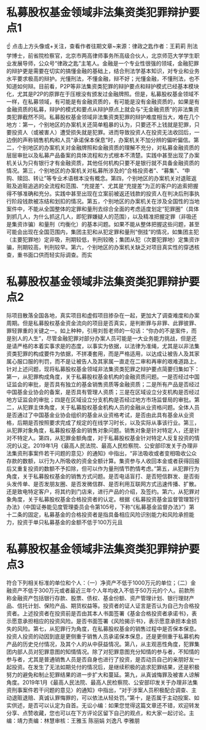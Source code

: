 # 私募股权基金领域非法集资类犯罪辩护要点1

☝ 点击上方头像或+关注，查看作者往期文章~来源：律政之匙作者：王莉莉 刑法学博士，前省院检察官，北京市两高律师事务所高级合伙人，北京师范大学学生职业发展导师，公众号“律政之匙”主笔人。金融是一个专业性很强的领域，金融犯罪的辩护更是需要在切实的搞懂金融的基础上，结合刑法学基本知识，对专业和业务水平要求极高的辩护。光懂刑法，不懂金融，辩不好；光懂金融，不懂刑法，也不知道如何辩。目前看，P2P等非法集资类犯罪的辩护要点和辩护模式已经基本模块化，尤其是P2P的原罪在于压根没有颁发过金融牌照。但是，私募股权基金领域不一样，在私募领域，有可能是有金融资质的，有可能是没有金融资质的，如果是有金融资质的私募，辩护的模式和要点从辩护原点上就会与“无金融资质”的非法集资类犯罪截然不同。私募股权基金领域非法集资类犯罪的辩护难度相当大，难在几个地方：第一，个别地区的办案机关还简单粗暴的认为，只要还不上钱就是犯罪，只要投资人（或被害人）遭受损失就是犯罪。进而导致投资人在投资无法收回后，一边倒的声称销售机构和人员“承诺保本保息”时，办案机关不加分辨的偏听偏信。第二，个别地区的办案机关对金融牌照和金融资质的理解不充分，对私募金融资质的层层审批以及私募产品备案的具体流程和方式根本不清楚。实践中甚至出现了办案机关认为只有银行才有金融资质，其他任何机构只要不是银行就不具备金融资质的情况。第三，个别地区的办案机关对私募所涉及的“合格投资者”、“募集”、“申购、赎回、转让”等专业术语根本没有概念。第四，个别地区的办案机关对退赃返赃及追赃追逃的全流程和范围、“充提差”、尤其是“充提差”为正的客户的追索把握得不够准确和充分。实践中甚至出现在立案前被返还钱款的投资人在判决后刑事执行阶段钱款被冻结和划扣的情况。第五，个别地区的办案机关在涉及全国性的当地案件中，不能从全国整体的定罪和量刑去综合全面的考虑适度划定“犯罪圈”（具体到抓几人，为什么抓这几人，即犯罪嫌疑人的范围），以及精准把握定罪（非吸还是集资诈骗）和量刑（均衡化）的基本问题。如果不能从整体把握这些问题，甚至可能会出现在全国范围内，集团主犯和从犯定罪和量刑“倒挂”的情况，如集团主犯（主要犯罪地）定非吸，刑期较低，判刑较晚；集团从犯（次要犯罪地）定集资诈骗，刑期较高，判刑较早。第六，个别地区的办案机关缺乏对项目真实性的穿透核查，重书面口供而轻实际调查。而实

# 私募股权基金领域非法集资类犯罪辩护要点2

际项目散落全国各地，真实项目和虚假项目掺杂在一起，更加大了调查难度和办案周期。但是私募股权基金资金流向的项目是否真实，是判断罪与非罪、此罪彼罪、罪轻罪重的关键之一。如上种种，引用刘哲老师的一句话：“你办的不是案件，而是别人的人生”，尽管金融犯罪对部分办案人员可能是一大业务能力挑战，但是还是请严格的本着实事求是的态度，以事实为依据，以法律为准绳，尤其是以非法集资类犯罪的构成要件为依据，不拼凑套用，而是严格适用，以达成让被告人及其家属心服口服的判罚，而不是让被告人及其家属一直走在二审和再审的艰难道路上。针对上述问题，现将私募股权基金领域非法集资类犯罪之辩护要点简要归集如下：第一，从犯罪构成角度，关于私募股权基金机构的金融资质问题。一是否经过中国证监会的审批，是否具有独立的基金销售资质等金融资质；二是所有产品是否经过中国基金业协会的备案，是否具有管理人资质；三是在区域设立分支机构是否经过地方证监会的审批；四是在区域设立分支机构是否经过地方市场监督局的审批。第二，从犯罪主体角度，关于私募股权基金机构人员的金融从业资格问题。全体人员是否通过了中国基金业协会组织的基金从业资格考试，是否由此具有基金从业资格，后期是否按照要求完成了规定的在线学习时长，以及实际从事该行业。第三，从犯罪对象角度，私募股权基金的销售对象问题。销售对象是针对特定人，还是针对不特定人。第四，从犯罪金额角度，对于私募股权基金针对特定人反复投资的情况的认定。2019年1月《最高人民法院、最高人民检察院、公安部印发关于办理非法集资刑事案件若干问题的意见〉的通知》中指出，“非法吸收或者变相吸收公众存款的数额，以行为人所吸收的资金全额计算。集资参与人收回本金或者获得回报后又重复投资的数额不予扣除，但可以作为量刑情节酌情考虑。”第五，从犯罪行为角度，关于私募股权基金的销售方式问题。是否电话盲打、是否短信群发、是否街头发传单、是否发朋友圈、是否发微信群、是否利用互联网方式迅速传播、扩散。还是致电特定客户，将其约到门店来，进行产品的介绍，及签约。第六，从犯罪对象角度，关于私募股权基金合格投资者的认定。根据《私募投资基金监督管理暂行办法》（中国证券能见度管理委员会令第105号，下称“《私募基金监督办法》”）第十二条的固定，私募基金的合格投资者是指具备相应风险识别能力和风险承担能力，投资于单只私募基金的金额不低于100万元且

# 私募股权基金领域非法集资类犯罪辩护要点3

符合下列相关标准的单位和个人：（一）净资产不低于1000万元的单位；（二）金融资产不低于300万元或者最近三年个人年均收入不低于50万元的个人。前款所称金融资产包括银行存款、股票、债权、基金份额、资产管理计划、银行理财产品、信托计划、保险产品、期货权益等。投资者的证人证言是否认为自己为合格投资者。上述投资者在投资前是否由其本人书面签署《基金合格投资者承诺书》，表示愿意承担相应的投资风险。是否书面签署《风险揭示书》，表示愿意承担本金损失的风险。第七，从犯罪行为角度，在私募股权基金的销售过程中是否保本保息。投资人投资的动因到底是更侧重于销售人员承诺保本保息，还是更侧重于私募机构产品的历史兑付情况，及其个人的从中获益情况。第八，从主观恶性角度，犯罪集团内部人员对犯罪意图的知情情况。除了对犯罪意图充分知情的参与者，不知情的参与者，尤其是普通销售人员是否自身也进行了投资，是否动员自己的亲朋好友一起投资。在发生了无法如期兑付的情况后，是继续积极的追求犯罪结果，还是积极努力的避免和制止犯罪结果的进一步扩大和蔓延。第九，从真诚悔罪及被害人谅解角度。2019年1月《最高人民法院、最高人民检察院、公安部印发关于办理非法集资刑事案件若干问题的意见〉的通知》中指出，“对于涉案人员积极配合调查、主动退赃退赔、真诚认罪悔罪的，可以依法从轻处罚。”第十，是否属于主动投案、如实供述，是否可以认定为自首。无讼小编：如果您觉得这篇文章还不错，欢迎转发分享、点赞收藏，您也可以在下方评论区留下自己的观点，和大家一起讨论。主编：靖力责编：林慧审核：王雅玉 陈丽娟 刘逸凡 李雅朋

